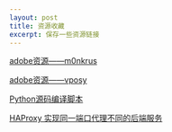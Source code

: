 ```yaml
---
layout: post
title: 资源收藏
excerpt: 保存一些资源链接
---
```


[adobe资源——m0nkrus](https://w14.monkrus.ws/)

[adobe资源——vposy](https://pan.baidu.com/share/init?surl=6HBKPaMLY6rVuR9gy4M2tw&pwd=love)

[Python源码编译脚本](https://www.build-python-from-source.com/)

[HAProxy 实现同一端口代理不同的后端服务](https://www.haxi.cc/archives/nginx-and-haproxy-port-reuse.html)
